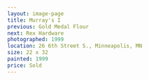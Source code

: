 ```yaml
---
layout: image-page
title: Murray's I
previous: Gold Medal Flour
next: Rex Hardware
photographed: 1999
location: 26 6th Street S., Minneapolis, MN 
size: 22 x 32
painted: 1999
price: Sold
---
```

